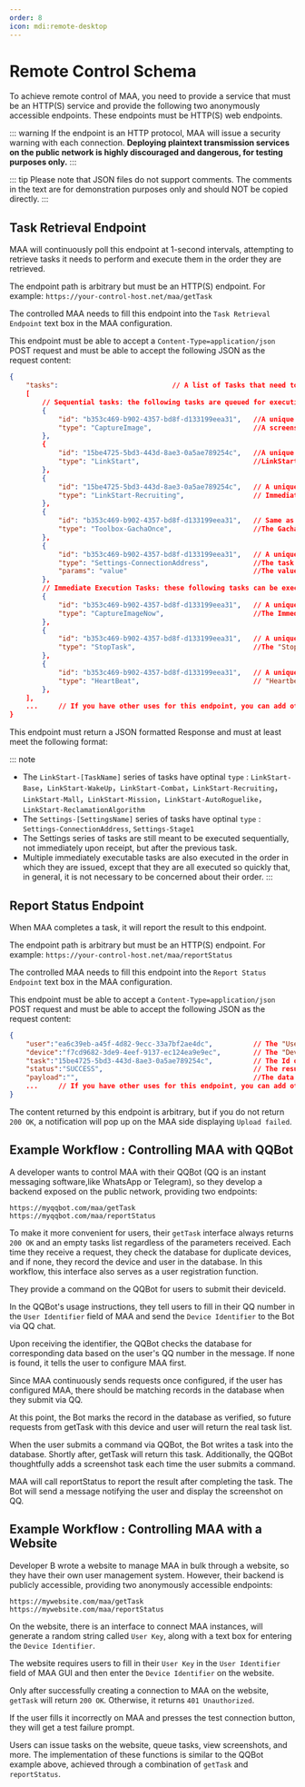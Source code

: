 ```yaml
---
order: 8
icon: mdi:remote-desktop
---
```


# Remote Control Schema

To achieve remote control of MAA, you need to provide a service that must be an HTTP(S) service and provide the following two anonymously accessible endpoints. These endpoints must be HTTP(S) web endpoints.

::: warning
If the endpoint is an HTTP protocol, MAA will issue a security warning with each connection. **Deploying plaintext transmission services on the public network is highly discouraged and dangerous, for testing purposes only.**
:::

::: tip
Please note that JSON files do not support comments. The comments in the text are for demonstration purposes only and should NOT be copied directly.
:::

## Task Retrieval Endpoint

MAA will continuously poll this endpoint at 1-second intervals, attempting to retrieve tasks it needs to perform and execute them in the order they are retrieved.

The endpoint path is arbitrary but must be an HTTP(S) endpoint. For example: `https://your-control-host.net/maa/getTask`

The controlled MAA needs to fill this endpoint into the `Task Retrieval Endpoint` text box in the MAA configuration.

This endpoint must be able to accept a `Content-Type=application/json` POST request and must be able to accept the following JSON as the request content:

```json
{
    "tasks":                            // A list of Tasks that need to be allowed to be executed by the MAA, the types supported currently are shown in the example, and the connection is considered invalid if the tasks do not exist.
    [
        // Sequential tasks: the following tasks are queued for execution in the order in which they are issued.
        {
            "id": "b353c469-b902-4357-bd8f-d133199eea31",   //A unique uuid for the task, type : string, which will be used when reporting on the task.
            "type": "CaptureImage",                         //A screenshot task that takes a screenshot of the current emulator and puts it in the payload of the reporting task as a Base64 string. If you need to issue this type of task, be sure to pay attention to the maximum request size that your endpoint can accept, as the screenshot size will lager than 10MB and exceed the default size limit of a typical gateway.
        },
        {
            "id": "15be4725-5bd3-443d-8ae3-0a5ae789254c",   //A unique uuid for the task, type : string, which will be used when reporting on the task.
            "type": "LinkStart",                            //LinkStart😄
        },
        {
            "id": "15be4725-5bd3-443d-8ae3-0a5ae789254c",   // A unique uuid, used in the same way as above.
            "type": "LinkStart-Recruiting",                 // Immediately executes the corresponding sub-function of "LinkStart" individually according to the current configuration, ignoring the tick box of this function on the GUI. The optional values for this type of Type are detailed below.
        },
        {
            "id": "b353c469-b902-4357-bd8f-d133199eea31",   // Same as "id" above
            "type": "Toolbox-GachaOnce",                    //The Gacha function in the toolbox, with optional values for this class Type:Toolbox-GachaOnce, Toolbox-GachaTenTimes
        },
        {
            "id": "b353c469-b902-4357-bd8f-d133199eea31",   // A unique uuid, used in the same way as above.
            "type": "Settings-ConnectionAddress",           //The task of modifying a configuration item is equivalent to executing the ConfigurationHelper.SetValue("ConnectionAddress", params); For security reasons, not every configuration can be modified, and those that can are detailed below.
            "params": "value"                               //The value you want to config
        },
        // Immediate Execution Tasks: these following tasks can be executed in a Sequential Execution Task run and the MAA guarantees that any of the following tasks will return results as soon as possible, and are typically used for control of the remote control function itself.
        {
            "id": "b353c469-b902-4357-bd8f-d133199eea31",   // A unique uuid, used in the same way as above.
            "type": "CaptureImageNow",                      //The Immediate Screenshot task is basically the same as the Screenshot task above, the only difference is that this task will be run immediately without waiting for other tasks.
        },
        {
            "id": "b353c469-b902-4357-bd8f-d133199eea31",   // A unique uuid, used in the same way as above.
            "type": "StopTask",                             //The "Stop current task" task will attempt to end the currently running task. If there are other tasks in the task list it will continue with the next one. This task does not wait to confirm that the current task has stopped before returning, so use the "HeartBeat" task to confirm that the stop command has taken effect.
        },
        {
            "id": "b353c469-b902-4357-bd8f-d133199eea31",   // A unique uuid, used in the same way as above.
            "type": "HeartBeat",                            // "Heartbeat" task, the task will immediately return the current "sequential task" queue in the task is executing as the Payload, if there is currently no task execution, return the empty string.
        },
    ],
    ...     // If you have other uses for this endpoint, you can add other return values of your own, but MAA will only read tasks.
}
```

This endpoint must return a JSON formatted Response and must at least meet the following format:

::: note

- The `LinkStart-[TaskName]` series of tasks have optinal `type` : `LinkStart-Base`，`LinkStart-WakeUp`，`LinkStart-Combat`，`LinkStart-Recruiting`，`LinkStart-Mall`，`LinkStart-Mission`，`LinkStart-AutoRoguelike`，`LinkStart-ReclamationAlgorithm`
- The `Settings-[SettingsName]` series of tasks have optinal `type` : `Settings-ConnectionAddress`, `Settings-Stage1`
- The Settings series of tasks are still meant to be executed sequentially, not immediately upon receipt, but after the previous task.
- Multiple immediately executable tasks are also executed in the order in which they are issued, except that they are all executed so quickly that, in general, it is not necessary to be concerned about their order.
    :::

## Report Status Endpoint

When MAA completes a task, it will report the result to this endpoint.

The endpoint path is arbitrary but must be an HTTP(S) endpoint. For example: `https://your-control-host.net/maa/reportStatus`

The controlled MAA needs to fill this endpoint into the `Report Status Endpoint` text box in the MAA configuration.

This endpoint must be able to accept a `Content-Type=application/json` POST request and must be able to accept the following JSON as the request content:

```json
{
    "user":"ea6c39eb-a45f-4d82-9ecc-33a7bf2ae4dc",          // The "User Identifier" you filled in the MAA settings.
    "device":"f7cd9682-3de9-4eef-9137-ec124ea9e9ec",        // The "Device Identifier" automatically generated in the MAA.
    "task":"15be4725-5bd3-443d-8ae3-0a5ae789254c",          // The Id of the task to be reported on, corresponding to the Id when 'getTask'.
    "status":"SUCCESS",                                     // The result of the task execution, SUCCESS or FAILED. generally, regardless of the success of the task execution will only return SUCCESS, only in special circumstances will return FAILED, will return FAILED situation, will be explicitly described in the above task introduction.
    "payload":"",                                           //The data to carry when reporting, string type. Depends on the task type, for example, when reporting on a screenshot task, the Base64 string of the screenshot will be carried here.
    ...     // If you have other uses for this endpoint, you can add other return values of your own, but MAA will only post upper value.
}
```

The content returned by this endpoint is arbitrary, but if you do not return `200 OK`, a notification will pop up on the MAA side displaying `Upload failed`.

## Example Workflow : Controlling MAA with QQBot

A developer wants to control MAA with their QQBot (QQ is an instant messaging software,like WhatsApp or Telegram), so they develop a backend exposed on the public network, providing two endpoints:

```text
https://myqqbot.com/maa/getTask
https://myqqbot.com/maa/reportStatus
```

To make it more convenient for users, their `getTask` interface always returns `200 OK` and an empty tasks list regardless of the parameters received.
Each time they receive a request, they check the database for duplicate devices, and if none, they record the device and user in the database.
In this workflow, this interface also serves as a user registration function.

They provide a command on the QQBot for users to submit their deviceId.

In the QQBot's usage instructions, they tell users to fill in their QQ number in the `User Identifier` field of MAA and send the `Device Identifier` to the Bot via QQ chat.

Upon receiving the identifier, the QQBot checks the database for corresponding data based on the user's QQ number in the message. If none is found, it tells the user to configure MAA first.

Since MAA continuously sends requests once configured, if the user has configured MAA, there should be matching records in the database when they submit via QQ.

At this point, the Bot marks the record in the database as verified, so future requests from getTask with this device and user will return the real task list.

When the user submits a command via QQBot, the Bot writes a task into the database. Shortly after, getTask will return this task. Additionally, the QQBot thoughtfully adds a screenshot task each time the user submits a command.

MAA will call reportStatus to report the result after completing the task. The Bot will send a message notifying the user and display the screenshot on QQ.

## Example Workflow : Controlling MAA with a Website

Developer B wrote a website to manage MAA in bulk through a website, so they have their own user management system. However, their backend is publicly accessible, providing two anonymously accessible endpoints:

```text
https://mywebsite.com/maa/getTask
https://mywebsite.com/maa/reportStatus
```

On the website, there is an interface to connect MAA instances, will generate a random string called `User Key`, along with a text box for entering the `Device Identifier`.

The website requires users to fill in their `User Key` in the `User Identifier` field of MAA GUI and then enter the `Device Identifier` on the website.

Only after successfully creating a connection to MAA on the website, `getTask` will return `200 OK`. Otherwise, it returns `401 Unauthorized`.

If the user fills it incorrectly on MAA and presses the test connection button, they will get a test failure prompt.

Users can issue tasks on the website, queue tasks, view screenshots, and more. The implementation of these functions is similar to the QQBot example above, achieved through a combination of `getTask` and `reportStatus`.
